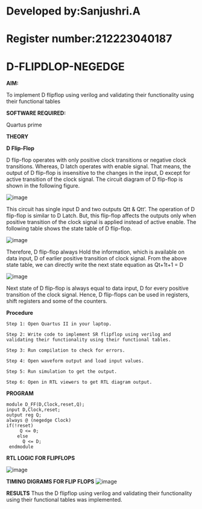 # Developed by:Sanjushri.A
# Register number:212223040187
# D-FLIPDLOP-NEGEDGE

**AIM:**

To implement  D flipflop using verilog and validating their functionality using their functional tables

**SOFTWARE REQUIRED:**

Quartus prime

**THEORY**

**D Flip-Flop**

D flip-flop operates with only positive clock transitions or negative clock transitions. Whereas, D latch operates with enable signal. That means, the output of D flip-flop is insensitive to the changes in the input, D except for active transition of the clock signal. The circuit diagram of D flip-flop is shown in the following figure.

![image](https://github.com/naavaneetha/D-FLIPDLOP-NEGEDGE/assets/154305477/48c81fe8-bc3f-40e7-95e2-519fc155ad51)

This circuit has single input D and two outputs Qtt & Qtt’. The operation of D flip-flop is similar to D Latch. But, this flip-flop affects the outputs only when positive transition of the clock signal is applied instead of active enable. The following table shows the state table of D flip-flop.

![image](https://github.com/naavaneetha/D-FLIPDLOP-NEGEDGE/assets/154305477/e5f3fda7-68ec-4a3a-a0a4-cf6f9cc4ab55)

Therefore, D flip-flop always Hold the information, which is available on data input, D of earlier positive transition of clock signal. From the above state table, we can directly write the next state equation as Qt+1t+1 = D

![image](https://github.com/naavaneetha/D-FLIPDLOP-NEGEDGE/assets/154305477/8592c0d8-2917-4142-91b9-d6c30dd891d2)

Next state of D flip-flop is always equal to data input, D for every positive transition of the clock signal. Hence, D flip-flops can be used in registers, shift registers and some of the counters.

**Procedure**
```
Step 1: Open Quartus II in your laptop.

Step 2: Write code to implement SR flipflop using verilog and validating their functionality using their functional tables.

Step 3: Run compilation to check for errors.

Step 4: Open waveform output and load input values.

Step 5: Run simulation to get the output.

Step 6: Open in RTL viewers to get RTL diagram output.
```


**PROGRAM**

```
module D_FF(D,Clock,reset,Q);
input D,Clock,reset;
output reg Q;
always @ (negedge Clock)
if(!reset)
     Q <= 0;
	else
      Q <= D;	
 endmodule
```

**RTL LOGIC FOR FLIPFLOPS**

![image](https://github.com/Sanjushri13/D-FLIPDLOP-NEGEDGE/assets/164732231/f0d7acc3-9d7a-4722-8003-21b62938677a)


**TIMING DIGRAMS FOR FLIP FLOPS**
![image](https://github.com/Sanjushri13/D-FLIPDLOP-NEGEDGE/assets/164732231/e53072b6-1805-4a5f-bfc0-de977c4920a8)


**RESULTS**
Thus the D flipflop using verilog and validating their functionality using their functional tables was implemented.
